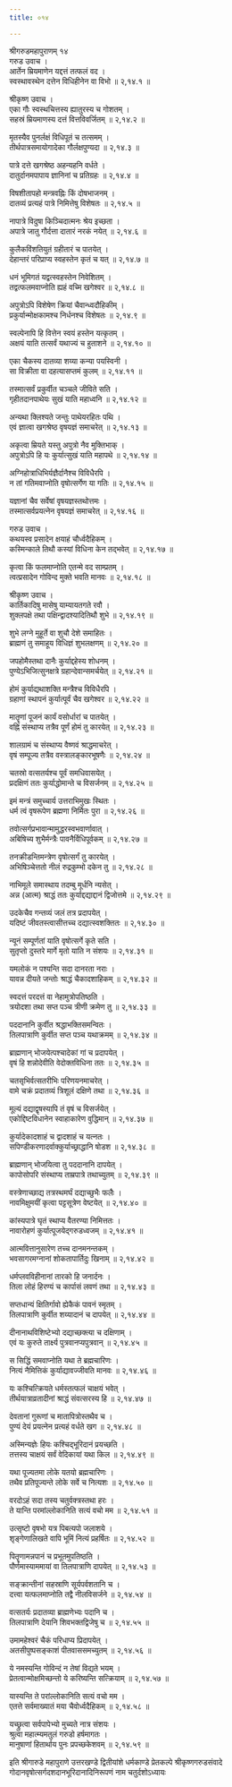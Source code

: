 ```yaml
---
title: ०१४

---
```

श्रीगरुडमहापुराणम् १४  
गरुड उवाच ।  
आर्तेन म्रियमाणेन यद्दत्तं तत्फलं वद ।  
स्वस्थावस्थेन दत्तेन विधिहीनेन वा विभो ॥ २,१४.१ ॥  
  
श्रीकृष्ण उवाच ।  
एका गौः स्वस्थचित्तस्य ह्यातुरस्य च गोशतम् ।  
सहस्रं म्रियमाणस्य दत्तं वित्तविवर्जितम् ॥ २,१४.२ ॥  
  
मृतस्यैव पुनर्लक्षं विधिपूतं च तत्समम् ।  
तीर्थपात्रसमायोगादेका गौर्लक्षपुण्यदा ॥ २,१४.३ ॥  
  
पात्रे दत्ते खगश्रेष्ठ अहन्यहनि वर्धते ।  
दातुर्दानमपापाय ज्ञानिनां च प्रतिग्रहः ॥ २,१४.४ ॥  
  
विषशीतापहो मन्त्रवह्निः किं दोषभाजनम् ।  
दातव्यं प्रत्यहं पात्रे निमित्तेषु विशेषतः ॥ २,१४.५ ॥  
  
नापात्रे विदुषा किञ्चिदात्मनः श्रेय इच्छता ।  
अपात्रे जातु गौर्दत्ता दातारं नरकं नयेत् ॥ २,१४.६ ॥  
  
कुलैकविंशतियुतं ग्रहीतारं च पातयेत् ।  
देहान्तरं परिप्राप्य स्वहस्तेन कृतं च यत् ॥ २,१४.७ ॥  
  
धनं भूमिगतं यद्वत्स्वहस्तेन निवेशितम् ।  
तद्वत्फलमवाप्नोति ह्यहं वच्मि खगेश्वर ॥ २,१४.८ ॥  
  
अपुत्रोऽपि विशेषेण क्रियां चैवान्ध्वदौहिकीम् ।  
प्रकुर्यान्मोक्षकामश्च निर्धनश्च विशेषतः ॥ २,१४.९ ॥  
  
स्वल्पेनापि हि वित्तेन स्वयं हस्तेन यत्कृतम् ।  
अक्षयं याति तत्सर्वं यथाज्यं च हुताशने ॥ २,१४.१० ॥  
  
एका चैकस्य दातव्या शय्या कन्या पयस्विनी ।  
सा विक्रीता वा दहत्यासप्तमं कुलम् ॥ २,१४.११ ॥  
  
तस्मात्सर्वं प्रकुर्वीत चञ्चले जीविते सति ।  
गृहीतदानपाथेयः सुखं याति महाध्वनि ॥ २,१४.१२ ॥  
  
अन्यथा क्लिश्यते जन्तुः पाथेयरहितः पथि ।  
एवं ज्ञात्वा खगश्रेष्ठ वृषयज्ञं समाचरेत् ॥ २,१४.१३ ॥  
  
अकृत्वा म्रियते यस्तु अपुत्रो नैव मुक्तिभाक् ।  
अपुत्रोऽपि हि यः कुर्यात्सुखं याति महापथे ॥ २,१४.१४ ॥  
  
अग्निहोत्राधिभिर्यज्ञैर्दानैश्च विविधैरपि ।  
न तां गतिमवाप्नोति वृषोत्सर्गेण या गतिः ॥ २,१४.१५ ॥  
  
यज्ञानां चैव सर्वेषां वृषयज्ञस्तथोत्तमः ।  
तस्मात्सर्वप्रयत्नेन वृषयज्ञं समाचरेत् ॥ २,१४.१६ ॥  
  
गरुड उवाच ।  
कथयस्व प्रसादेन क्षयाहं चौर्ध्वदैहिकम् ।  
कस्मिन्काले तिथौ कस्यां विधिना केन तद्भवेत् ॥ २,१४.१७ ॥  
  
कृत्वा किं फलमाप्नोति एतन्मे वद साम्प्रतम् ।  
त्वत्प्रसादेन गोविन्द मुक्ते भवति मानवः ॥ २,१४.१८ ॥  
  
श्रीकृष्ण उवाच ।  
कार्तिकादिषु मासेषु याम्यायतगते रवौ ।  
शुक्लपक्षे तथा पक्षिन्द्वादश्यादितिथौ शुभे ॥ २,१४.१९ ॥  
  
शुभे लग्ने मुहूर्ते वा शुचौ देशे समाहितः ।  
ब्राह्मणं तु समाहूय विधिज्ञं शुभलक्षणम् ॥ २,१४.२० ॥  
  
जपहोमैस्तथा दानैः कुर्याद्दहेस्य शोधनम् ।  
पुण्येऽभिजित्सुनक्षत्रे ग्रहान्देवान्समर्चयेत् ॥ २,१४.२१ ॥  
  
होमं कुर्याद्यथाशक्ति मन्त्रैश्च विविधैरपि ।  
ग्रहाणां स्थापनं कुर्यात्पूर्वं चैव खगेश्वर ॥ २,१४.२२ ॥  
  
मातॄणां पूजनं कार्यं वसोर्धारां च पातयेत् ।  
वह्निं संस्थाप्य तत्रैव पूर्णं होमं तु कारयेत् ॥ २,१४.२३ ॥  
  
शालग्रामं च संस्थाप्य वैष्णवं श्राद्धमाचरेत् ।  
वृषं सम्पूज्य तत्रैव वस्त्रालङ्कारभूषणैः ॥ २,१४.२४ ॥  
  
चतस्रो वत्सतर्यश्च पूर्वं समधिवासयेत् ।  
प्रदक्षिणं ततः कुर्याद्धोमान्ते च विसर्जनम् ॥ २,१४.२५ ॥  
  
इमं मन्त्रं समुच्चार्य उत्तराभिमुखः स्थितः ।  
धर्म त्वं वृषरूपेण ब्रह्मणा निर्मितः पुरा ॥ २,१४.२६ ॥  
  
तवोत्सर्गप्रभावान्मामुद्धरस्वभवार्णावात् ।  
अबिषिच्य शुभैर्मन्त्रैः पावनैर्विधिपूर्वकम् ॥ २,१४.२७ ॥  
  
तनक्रीडन्तिमन्त्रेण वृषोत्सर्गं तु कारयेत् ।  
अभिषिञ्चेत्ततो नीलं रुद्रकुम्भो दकेन तु ॥ २,१४.२८ ॥  
  
नाभिमूले समास्थाय तदम्बु मूर्धनि न्यसेत् ।  
अन्न (आत्म) श्राद्धं ततः कुर्याद्दद्याद्दानं द्विजोत्तमे ॥ २,१४.२९ ॥  
  
उदकेचैव गन्तव्यं जलं तत्र प्रदापयेत् ।  
यदिष्टं जीवतस्त्वासीत्तच्च दद्यात्स्वशक्तितः ॥ २,१४.३० ॥  
  
न्यूनं सम्पूर्णतां याति वृषोत्सर्गे कृते सति ।  
सुतृप्तो दुस्तरे मार्गे मृतो याति न संशयः ॥ २,१४.३१ ॥  
  
यमलोकं न पश्यन्ति सदा दानरता नराः ।  
यावन्न दीयते जन्तोः श्राद्धं चैकादशाहिकम् ॥ २,१४.३२ ॥  
  
स्वदत्तं परदत्तं वा नेहामुत्रोपतिष्ठति ।  
त्रयोदशा तथा सप्त पञ्च त्रीणी क्रमेण तु ॥ २,१४.३३ ॥  
  
पददानानि कुर्वीत श्रद्धाभक्तिसमन्वितः ।  
तिलपात्राणि कुर्वीत सप्त पञ्च यथाक्रमम् ॥ २,१४.३४ ॥  
  
ब्राह्मणान् भोजयेत्पश्चादेकां गां च प्रदापयेत् ।  
वृषं हि शन्नोदेवीति वेदोक्तविधिना ततः ॥ २,१४.३५ ॥  
  
चतसृभिर्वत्सतरीभिः परिणयनमाचरेत् ।  
वामे चक्रं प्रदातव्यं त्रिशूलं दक्षिणे तथा ॥ २,१४.३६ ॥  
  
मूल्यं दद्याद्वृषस्यापि तं वृषं च विसर्जयेत् ।  
एकोद्दिष्टविधानेन स्वाहाकारेण वुद्धिमान् ॥ २,१४.३७ ॥  
  
कुर्यादेकादशाहं च द्वादशाहं च यत्नतः ।  
सपिण्डीकरणादर्वाक्कुर्याच्छ्राद्धानि षोडश ॥ २,१४.३८ ॥  
  
ब्राह्मणान् भोजयित्वा तु पददानानि दापयेत् ।  
कापोसोपरि संस्थाप्य ताम्रपात्रे तथाच्युतम् ॥ २,१४.३९ ॥  
  
वस्त्रेणाच्छाद्य तत्रस्थमर्घं दद्याच्छुभैः फलैः ।  
नावमिक्षुमयीं कृत्वा पट्टसूत्रेण वेष्टयेत् ॥ २,१४.४० ॥  
  
कांस्यपात्रे घृतं स्थाप्य वैतरण्या निमित्ततः ।  
नावारोहणं कुर्यात्पूजयेद्गरुडध्वजम् ॥ २,१४.४१ ॥  
  
आत्मवित्तानुसारेण तच्च दानमनन्तकम् ।  
भवसागरमग्नानां शोकतापार्तिदुः खिनाम् ॥ २,१४.४२ ॥  
  
धर्मप्लवविहीनानां तारको हि जनार्दनः ।  
तिला लोहं हिरण्यं च कार्पासं लवणं तथा ॥ २,१४.४३ ॥  
  
सप्तधान्यं क्षितिर्गावो ह्येकैकं पावनं स्मृतम् ।  
तिलपात्राणि कुर्वीत शय्यादानं च दापयेत् ॥ २,१४.४४ ॥  
  
दीनानाथविशिष्टेभ्यो दद्याच्छक्त्या च दक्षिणाम् ।  
एवं यः कुरुते तार्क्ष्य पुत्रवानप्यपुत्रवान् ॥ २,१४.४५ ॥  
  
स सिद्धिं समवाप्नोति यथा ते ब्रह्मचारिणः ।  
नित्यं नैमित्तिकं कुर्याद्यावज्जीवति मानवः ॥ २,१४.४६ ॥  
  
यः कश्चित्क्रियते धर्मस्तत्फलं चाक्षयं भवेत् ।  
तीर्थयात्राव्रतादीनां श्राद्धं संवत्सरस्य हि ॥ २,१४.४७ ॥  
  
देवतानां गुरूणां च मातापित्रोस्तथैव च ।  
पुण्यं देयं प्रयत्नेन प्रत्यहं वर्धते खग ॥ २,१४.४८ ॥  
  
अस्मिन्यज्ञेः हियः कश्चिद्भूरिदानं प्रयच्छति ।  
तत्तस्य चाक्षयं सर्वं वेदिकायां यथा किल ॥ २,१४.४९ ॥  
  
यथा पूज्यतमा लोके यतयो ब्रह्मचारिणः ।  
तथैव प्रतिपूज्यन्ते लोके सर्वे च नित्यशः ॥ २,१४.५० ॥  
  
वरदोऽहं सदा तस्य चतुर्वक्त्रस्तथा हरः ।  
ते यान्ति परमांल्लोकानिति सत्यं वचो मम ॥ २,१४.५१ ॥  
  
उत्सृष्टो वृषभो यत्र पिबत्यपो जलाशये ।  
शृङ्गेणालिखते वापि भूमिं नित्यं प्रहर्षितः ॥ २,१४.५२ ॥  
  
पितॄणामन्नपानं च प्रभूतमुपतिष्ठति ।  
पौर्णमास्याममायां वा तिलपात्राणि दापयेत् ॥ २,१४.५३ ॥  
  
सङ्क्रान्तीनां सहस्राणि सूर्यपर्वशतानि च ।  
दत्त्वा यत्फलमाप्नोति तद्वै नीलविसर्जने ॥ २,१४.५४ ॥  
  
वत्सतर्यः प्रदातव्या ब्राह्मणेभ्यः पदानि च ।  
तिलपात्राणि देयानि शिवभक्तद्विजेषु च ॥ २,१४.५५ ॥  
  
उमामहेश्वरं चैकं परिधाप्य प्रिदापयेत् ।  
अतसीपुष्पसङ्काशं पीतवाससमच्युतम् ॥ २,१४.५६ ॥  
  
ये नमस्यन्ति गोविन्दं न तेषां विद्यते भयम् ।  
प्रेतत्वान्मोक्षमिच्छन्तो ये करिष्यन्ति सत्क्रियाम् ॥ २,१४.५७ ॥  
  
यास्यन्ति ते परांल्लोकानिति सत्यं वचो मम ।  
एतत्ते सर्वमाख्यातं मया चैवोर्ध्वदैहिकम् ॥ २,१४.५८ ॥  
  
यच्छ्रुत्वा सर्वपापेभ्यो मुच्यते नात्र संशयः ।  
श्रुत्वा महात्म्यमतुलं गरुडो हर्षमागतः ।  
मानुषाणां हितार्थाय पुनः प्रपच्छकेशवम् ॥ २,१४.५९ ॥  
  
इति श्रीगारुडे महापुराणे उत्तरखण्डे द्वितीयांशे धर्मकाण्डे प्रेतकल्पे श्रीकृष्णगरुडसंवादे गोदानवृषोत्सर्गदशदानभूरिदानादिनिरूपणं नाम चतुर्दशोऽध्यायः